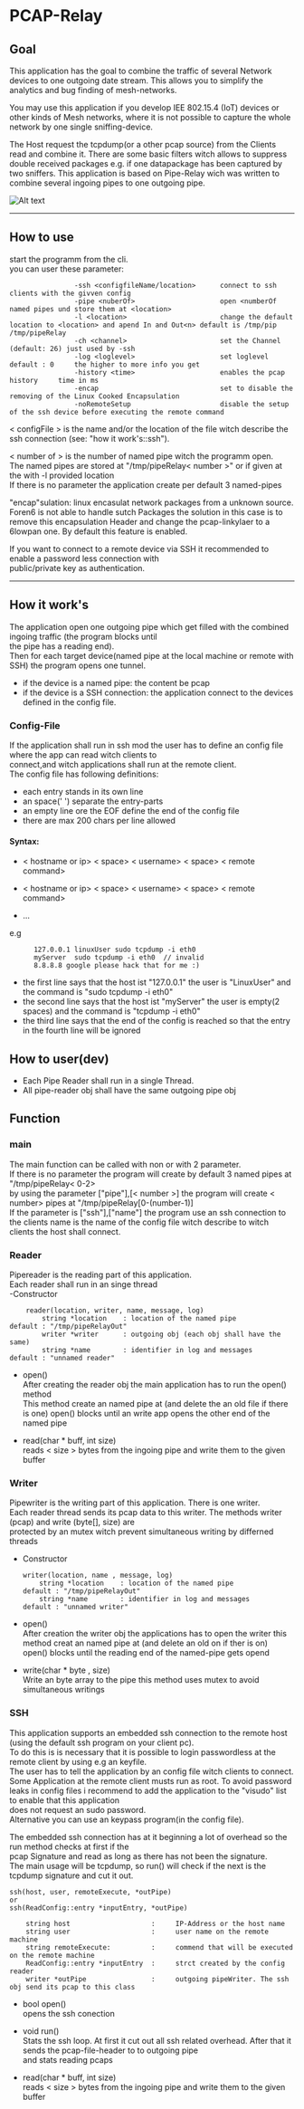 # PCAP-Relay   
## Goal   
This application has the goal to combine the traffic of several Network devices to one outgoing date stream. 
This allows you to simplify the analytics and bug finding of mesh-networks.

You may use this application if you develop IEE 802.15.4 (IoT) devices or other kinds of Mesh networks,
 where it is not possible to capture the whole network by one single sniffing-device.  

The Host request the tcpdump(or a other pcap source) from the Clients read and combine it.
There are some basic filters witch allows to suppress double received packages e.g. if one datapackage has been captured by two 
sniffers.
This application is based on Pipe-Relay wich was written to combine several ingoing pipes to one outgoing pipe. 
 
![Alt text](pic/img.PNG?raw=true "structure") 
 
*** 
## How to use 
start the programm from the cli.  
you can user these parameter: 
             
                    -ssh <configfileName/location>      connect to ssh clients with the givven config 
                    -pipe <nuberOf>                     open <numberOf named pipes und store them at <location> 
                    -l <location>                       change the default location to <location> and apend In and Out<n> default is /tmp/pip /tmp/pipeRelay 
                    -ch <channel>                       set the Channel (default: 26) just used by -ssh 
                    -log <loglevel>                     set loglevel default : 0     the higher to more info you get  
                    -history <time>                     enables the pcap history     time in ms  
                    -encap                              set to disable the removing of the Linux Cooked Encapsulation  
                    -noRemoteSetup                      disable the setup of the ssh device before executing the remote command 
 
 
             
   < configFile > is the name and/or the location of the file witch describe the ssh connection (see: "how it work's::ssh"). 
    
   < number of > is the number of named pipe witch the programm open.    
          The named pipes are stored at "/tmp/pipeRelay< number >" or if given at the with -l provided location    
          If there is no parameter the application create per default 3 named-pipes 
           
   "encap"sulation: linux encasulat network packages from a unknown source. Foren6 is not able to handle sutch Packages 
   the solution in this case is to remove this encapsulation Header and change the pcap-linkylaer to a 6lowpan one. 
   By default this feature is enabled. 
    
   If you want to connect to a remote device via SSH it recommended to enable a password less connection with  
   public/private key as authentication.  
 
*** 
## How it work's 
The application open one outgoing pipe which get filled with the combined ingoing traffic (the program blocks until  
the pipe has a reading end).     
Then for each target device(named pipe at the local machine or remote with SSH) the program opens one tunnel.    
* if the device is a named pipe: the content  be pcap 
* if the device is a SSH connection: the application connect to the devices defined in the config file. 
### Config-File 
If the application shall run in ssh mod the user has to define an config file where the app can read witch clients to  
connect,and witch applications shall run at the remote client.    
The config file has following definitions:    
- each entry stands in its own line 
- an space(' ') separate the entry-parts 
- an empty line ore the EOF define the end of the config file 
- there are max 200 chars per line allowed    
 
#### Syntax:    
* < hostname or ip> < space> < username> < space> < remote command>    
 
* < hostname or ip> < space> < username> < space> < remote command>    
 
* ...    
    
e.g    
 
          127.0.0.1 linuxUser sudo tcpdump -i eth0 
          myServer  sudo tcpdump -i eth0  // invalid           
          8.8.8.8 google please hack that for me :)    
           
* the first line says that the host ist "127.0.0.1" the user is "LinuxUser" and the command is "sudo tcpdump -i eth0"    
* the second line says that the host ist "myServer" the user is empty(2 spaces)   and the command is "tcpdump -i eth0"     
* the third line says that the end of the config is reached so that the entry in the fourth line will be ignored      
    
 
## How to user(dev)  
 
-   Each Pipe Reader shall run in a single Thread.  
-   All pipe-reader obj shall have the same outgoing pipe obj 
    
## Function    
 
### main 
The main function can be called with non or with 2 parameter.    
If there is no parameter the program will create by default 3 named pipes at "/tmp/pipeRelay< 0-2>    
by using the parameter ["pipe"],[< number >]  the program will create < number> pipes at "/tmp/pipeRelay[0-(number-1)]    
If the parameter is ["ssh"],["name"] the program use an ssh connection to the clients name is the name of the config file 
  witch describe to witch clients the host shall connect.    
    
### Reader 
Pipereader is the reading part of this application.  
Each reader shall run in an singe thread  
-Constructor 
      
        reader(location, writer, name, message, log) 
            string *location    : location of the named pipe               default : "/tmp/pipeRelayOut" 
            writer *writer      : outgoing obj (each obj shall have the same) 
            string *name        : identifier in log and messages           default : "unnamed reader" 
                                          
         
- open()    
    After creating the reader obj the main application has to run the open() method  
    This method create an named pipe at <location> (and delete the an old file if there is one) 
    open() blocks until an write app opens the other end of the named pipe 
     
- read(char * buff, int size)    
   reads < size > bytes from the ingoing pipe and write them to the given buffer 
  
### Writer 
Pipewriter is the writing part of this application. 
There is one writer.  
Each reader thread sends its pcap data to this writer. The methods writer (pcap) and write (byte[], size) are  
protected by an mutex witch prevent simultaneous writing by differned threads  
-   Constructor 
 
        writer(location, name , message, log) 
            string *location    : location of the named pipe                default : "/tmp/pipeRelayOut" 
            string *name        : identifier in log and messages            default : "unnamed writer" 
         
-   open()    
        After creation the writer obj the applications has to open the writer 
        this method creat an named pipe at <location> (and delete an old on if ther is on) 
        open() blocks until the reading end of the named-pipe gets opend 
-   write(char * byte , size)    
        Write an byte array to the pipe 
        this method uses mutex to avoid simultaneous writings 
         
   
 
  
### SSH 
This application supports an embedded ssh connection to the remote host (using the default ssh program on your client pc).    
To do this is is necessary that it is possible to login passwordless at the remote client by using e.g an keyfile.    
The user has to tell the application by an config file witch clients to connect.   
Some Application at the remote client musts run as root. 
To avoid password leaks in config files i recommend to add the application to the "visudo" list to enable that this application  
does not request an sudo password.    
Alternative you can use an keypass program(in the config file).    
    
The embedded ssh connection has at it beginning a lot of overhead so the run method checks at first if the  
pcap Signature and read as long as there has not been the signature.    
The main usage will be tcpdump, so run() will check if the next is the tcpdump signature and cut it out. 
     
    ssh(host, user, remoteExecute, *outPipe) 
    or 
    ssh(ReadConfig::entry *inputEntry, *outPipe)  
     
        string host                    :     IP-Address or the host name  
        string user                    :     user name on the remote machine 
        string remoteExecute:          :     commend that will be executed on the remote machine 
        ReadConfig::entry *inputEntry  :     strct created by the config reader 
        writer *outPipe                :     outgoing pipeWriter. The ssh obj send its pcap to this class 
 
* bool open()    
opens the ssh conection     
   
* void run()     
Stats the ssh loop. At first it cut out all ssh related overhead. After that it sends the pcap-file-header to to outgoing pipe  
and stats reading pcaps 
 
* read(char * buff, int size)    
   reads < size > bytes from the ingoing pipe and write them to the given buffer 
  
 
